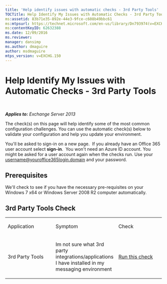 ```yaml
---
title: 'Help identify issues with automatic checks - 3rd Party Tools'
TOCTitle: Help Identify My Issues with Automatic Checks - 3rd Party Tools
ms:assetid: 83b71e35-892e-44e3-9fce-c608b49bbc61
ms:mtpsurl: https://technet.microsoft.com/en-us/library/Dn793974(v=EXCHG.150)
ms:contentKeyID: 62632388
ms.date: 12/09/2016
ms.reviewer: 
manager: dansimp
ms.author: dmaguire
author: msdmaguire
mtps_version: v=EXCHG.150
---
```


# Help Identify My Issues with Automatic Checks - 3rd Party Tools

 

_**Applies to:** Exchange Server 2013_

The check(s) on this page will help identify some of the most common configuration challenges. You can use the automatic check(s) below to validate your configuration and help you update your environment.

You'll be asked to sign-in on a new page.  If you already have an Office 365 user account select **sign-in**.  You won't need an Azure ID account. You might be asked for a user account again when the checks run. Use your username@youroffice365login.domain and your password.

## Prerequisites

We'll check to see if you have the necessary pre-requisites on your Windows 7 x64 or Windows Server 2008 R2 computer automatically.

## 3rd Party Tools Check

<table>
<colgroup>
<col style="width: 33%" />
<col style="width: 33%" />
<col style="width: 33%" />
</colgroup>
<tbody>
<tr class="odd">
<td><p>Application</p></td>
<td><p>Symptom</p></td>
<td><p>Check</p></td>
</tr>
<tr class="even">
<td><p>3rd Party Tools</p></td>
<td><p>Im not sure what 3rd party integrations/applications I have installed in my messaging environment</p></td>
<td><p><a href="https://go.microsoft.com/?linkid=9834907">Run this check</a></p></td>
</tr>
</tbody>
</table>
